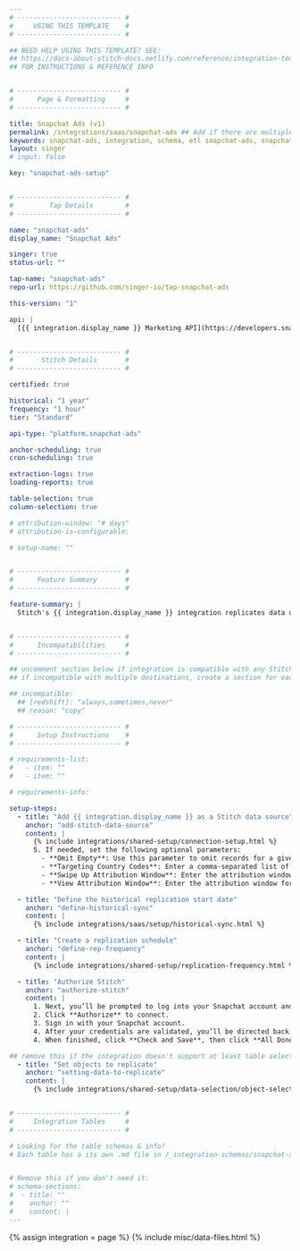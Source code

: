 ```yaml
---
# -------------------------- #
#     USING THIS TEMPLATE    #
# -------------------------- #

## NEED HELP USING THIS TEMPLATE? SEE:
## https://docs-about-stitch-docs.netlify.com/reference/integration-templates/saas/
## FOR INSTRUCTIONS & REFERENCE INFO


# -------------------------- #
#      Page & Formatting     #
# -------------------------- #

title: Snapchat Ads (v1)
permalink: /integrations/saas/snapchat-ads ## Add if there are multiple versions: /vVERSION
keywords: snapchat-ads, integration, schema, etl snapchat-ads, snapchat-ads etl, snapchat-ads schema
layout: singer
# input: false

key: "snapchat-ads-setup"


# -------------------------- #
#         Tap Details        #
# -------------------------- #

name: "snapchat-ads"
display_name: "Snapchat Ads"

singer: true
status-url: ""

tap-name: "snapchat-ads"
repo-url: https://github.com/singer-io/tap-snapchat-ads

this-version: "1"

api: |
  [{{ integration.display_name }} Marketing API](https://developers.snapchat.com/api/docs/){:target="new"}


# -------------------------- #
#       Stitch Details       #
# -------------------------- #

certified: true 

historical: "1 year"
frequency: "1 hour"
tier: "Standard"

api-type: "platform.snapchat-ads"

anchor-scheduling: true
cron-scheduling: true

extraction-logs: true
loading-reports: true

table-selection: true
column-selection: true

# attribution-window: "# days"
# attribution-is-configurable: 

# setup-name: ""


# -------------------------- #
#      Feature Summary       #
# -------------------------- #

feature-summary: |
  Stitch's {{ integration.display_name }} integration replicates data using the {{ integration.api | flatify | strip }}. Refer to the [Schema](#schema) section for a list of objects available for replication.


# -------------------------- #
#      Incompatibilities     #
# -------------------------- #

## uncomment section below if integration is compatible with any Stitch destinations
## if incompatible with multiple destinations, create a section for each destination

## incompatible:
  ## [redshift]: "always,sometimes,never"
  ## reason: "copy" 

# -------------------------- #
#      Setup Instructions    #
# -------------------------- #

# requirements-list:
#   - item: ""
#   - item: ""

# requirements-info:

setup-steps:
  - title: "Add {{ integration.display_name }} as a Stitch data source"
    anchor: "add-stitch-data-source"
    content: |
      {% include integrations/shared-setup/connection-setup.html %}
      5. If needed, set the following optional parameters:
        - **Omit Empty**: Use this parameter to omit records for a given date or entity if there is no data for any of the metrics. The value can be `true` or `false`. The default value is `true`.
        - **Targeting Country Codes**: Enter a comma-separated list of lowercase two-letter ISO country codes for ads targeting. The default value is `us`.
        - **Swipe Up Attribution Window**: Enter the attribution window for swipe-ups. The value can be `1_DAY`, `7_DAY`, or `28_DAY`. The default value is `28_DAY`.
        - **View Attribution Window**: Enter the attribution window for views. The value can be `1_HOUR`, `3_HOUR`, `6_HOUR`, `1_DAY`, `7_DAY`, or `28_DAY`. The default value is `1_DAY`.

  - title: "Define the historical replication start date"
    anchor: "define-historical-sync"
    content: |
      {% include integrations/saas/setup/historical-sync.html %}

  - title: "Create a replication schedule"
    anchor: "define-rep-frequency"
    content: |
      {% include integrations/shared-setup/replication-frequency.html %}

  - title: "Authorize Stitch"
    anchor: "authorize-stitch"
    content: |
      1. Next, you’ll be prompted to log into your Snapchat account and approve Stitch’s access to your {{ integration.display_name }} data. **Note that we will only ever read your data.**
      2. Click **Authorize** to connect.
      3. Sign in with your Snapchat account.
      4. After your credentials are validated, you’ll be directed back to Stitch and prompted to select the {{ integration.display_name }} accounts you want to for which you want to run extractions.
      4. When finished, click **Check and Save**, then click **All Done**.

## remove this if the integration doesn't support at least table selection
  - title: "Set objects to replicate"
    anchor: "setting-data-to-replicate"
    content: |
      {% include integrations/shared-setup/data-selection/object-selection.html %} 


# -------------------------- #
#     Integration Tables     #
# -------------------------- #

# Looking for the table schemas & info?
# Each table has a its own .md file in /_integration-schemas/snapchat-ads


# Remove this if you don't need it:
# schema-sections:
#  - title: ""
#    anchor: ""
#    content: |
---
```

{% assign integration = page %}
{% include misc/data-files.html %}